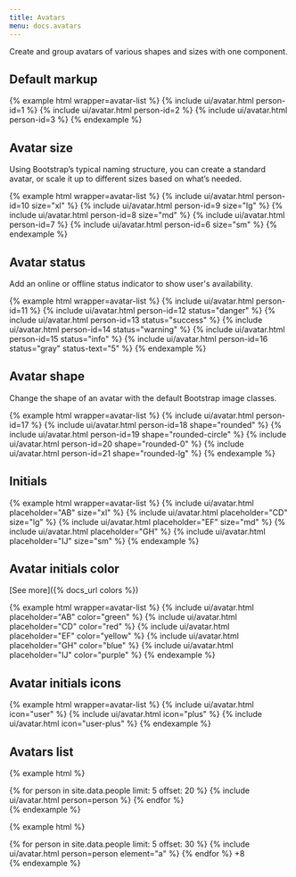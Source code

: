 ```yaml
---
title: Avatars
menu: docs.avatars
---
```


Create and group avatars of various shapes and sizes with one component.

## Default markup

{% example html wrapper=avatar-list %}
{% include ui/avatar.html person-id=1 %}
{% include ui/avatar.html person-id=2 %}
{% include ui/avatar.html person-id=3 %}
{% endexample %}

## Avatar size

Using Bootstrap’s typical naming structure, you can create a standard avatar, or scale it up to different sizes based on what’s needed.

{% example html wrapper=avatar-list %}
{% include ui/avatar.html person-id=10 size="xl" %}
{% include ui/avatar.html person-id=9 size="lg" %}
{% include ui/avatar.html person-id=8 size="md" %}
{% include ui/avatar.html person-id=7 %}
{% include ui/avatar.html person-id=6 size="sm" %}
{% endexample %}

## Avatar status

Add an online or offline status indicator to show user's availability.

{% example html wrapper=avatar-list %}
{% include ui/avatar.html person-id=11 %}
{% include ui/avatar.html person-id=12 status="danger" %}
{% include ui/avatar.html person-id=13 status="success" %}
{% include ui/avatar.html person-id=14 status="warning" %}
{% include ui/avatar.html person-id=15 status="info" %}
{% include ui/avatar.html person-id=16 status="gray" status-text="5" %}
{% endexample %}

## Avatar shape

Change the shape of an avatar with the default Bootstrap image classes.

{% example html wrapper=avatar-list %}
{% include ui/avatar.html person-id=17 %}
{% include ui/avatar.html person-id=18 shape="rounded" %}
{% include ui/avatar.html person-id=19 shape="rounded-circle" %}
{% include ui/avatar.html person-id=20 shape="rounded-0" %}
{% include ui/avatar.html person-id=21 shape="rounded-lg" %}
{% endexample %}

## Initials

{% example html wrapper=avatar-list %}
{% include ui/avatar.html placeholder="AB" size="xl" %}
{% include ui/avatar.html placeholder="CD" size="lg" %}
{% include ui/avatar.html placeholder="EF" size="md" %}
{% include ui/avatar.html placeholder="GH" %}
{% include ui/avatar.html placeholder="IJ" size="sm" %}
{% endexample %}


## Avatar initials color

[See more]({% docs_url colors %})

{% example html wrapper=avatar-list %}
{% include ui/avatar.html placeholder="AB" color="green" %}
{% include ui/avatar.html placeholder="CD" color="red" %}
{% include ui/avatar.html placeholder="EF" color="yellow" %}
{% include ui/avatar.html placeholder="GH" color="blue" %}
{% include ui/avatar.html placeholder="IJ" color="purple" %}
{% endexample %}

## Avatar initials icons

{% example html wrapper=avatar-list %}
{% include ui/avatar.html icon="user" %}
{% include ui/avatar.html icon="plus" %}
{% include ui/avatar.html icon="user-plus" %}
{% endexample %}

## Avatars list

{% example html %}
<div class="avatar-list">
{% for person in site.data.people limit: 5 offset: 20 %}
  {% include ui/avatar.html person=person %}
{% endfor %}
</div>
{% endexample %}

{% example html %}
<div class="avatar-list avatar-list-stacked">
  {% for person in site.data.people limit: 5 offset: 30 %}
  {% include ui/avatar.html person=person element="a" %}
  {% endfor %}
  <span class="avatar" element="a">+8</span>
</div>
{% endexample %}

